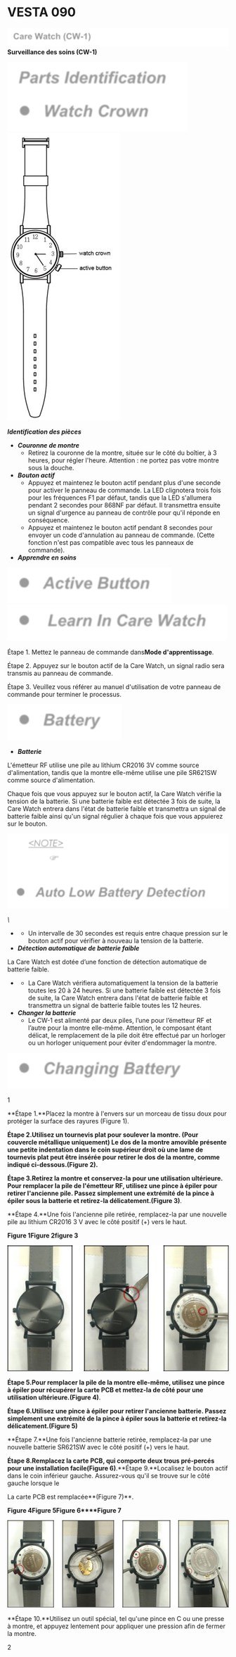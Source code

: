 # VESTA 090

![](<.gitbook/assets/0 (38).png>)**Surveillance des soins (CW-1)**

![](<.gitbook/assets/1 (43).png>)![](<.gitbook/assets/2 (33).jpeg>)

_**Identification des pièces**_

-   _**Couronne de montre**_
    -   Retirez la couronne de la montre, située sur le côté du boîtier, à 3 heures, pour régler l'heure. Attention : ne portez pas votre montre sous la douche.
-   _**Bouton actif**_
    -   Appuyez et maintenez le bouton actif pendant plus d'une seconde pour activer le panneau de commande. La LED clignotera trois fois pour les fréquences F1 par défaut, tandis que la LED s'allumera pendant 2 secondes pour 868NF par défaut. Il transmettra ensuite un signal d'urgence au panneau de contrôle pour qu'il réponde en conséquence.
    -   Appuyez et maintenez le bouton actif pendant 8 secondes pour envoyer un code d'annulation au panneau de commande. (Cette fonction n'est pas compatible avec tous les panneaux de commande).
-   _**Apprendre en soins**_

![](<.gitbook/assets/3 (49).png>)![](<.gitbook/assets/4 (45).png>)

Étape 1. Mettez le panneau de commande dans**Mode d'apprentissage**.

Étape 2. Appuyez sur le bouton actif de la Care Watch, un signal radio sera transmis au panneau de commande.

Étape 3. Veuillez vous référer au manuel d'utilisation de votre panneau de commande pour terminer le processus.

![](<.gitbook/assets/5 (44).png>)

-   _**Batterie**_

L'émetteur RF utilise une pile au lithium CR2016 3V comme source d'alimentation, tandis que la montre elle-même utilise une pile SR621SW comme source d'alimentation.

Chaque fois que vous appuyez sur le bouton actif, la Care Watch vérifie la tension de la batterie. Si une batterie faible est détectée 3 fois de suite, la Care Watch entrera dans l'état de batterie faible et transmettra un signal de batterie faible ainsi qu'un signal régulier à chaque fois que vous appuierez sur le bouton.

![](<.gitbook/assets/6 (28).png>)

_\\<NOTE>_

-   -   Un intervalle de 30 secondes est requis entre chaque pression sur le bouton actif pour vérifier à nouveau la tension de la batterie.
-   _**Détection automatique de batterie faible**_

La Care Watch est dotée d’une fonction de détection automatique de batterie faible.

-   -   La Care Watch vérifiera automatiquement la tension de la batterie toutes les 20 à 24 heures. Si une batterie faible est détectée 3 fois de suite, la Care Watch entrera dans l'état de batterie faible et transmettra un signal de batterie faible toutes les 12 heures.
-   _**Changer la batterie**_
    -   Le CW-1 est alimenté par deux piles, l’une pour l’émetteur RF et l’autre pour la montre elle-même. Attention, le composant étant délicat, le remplacement de la pile doit être effectué par un horloger ou un horloger uniquement pour éviter d'endommager la montre.

![](<.gitbook/assets/7 (24).png>)

1

**Étape 1.**Placez la montre à l'envers sur un morceau de tissu doux pour protéger la surface des rayures (Figure 1).

**Étape 2.**Utilisez un tournevis plat pour soulever la montre. (Pour couvercle métallique uniquement) Le dos de la montre amovible présente une petite indentation dans le coin supérieur droit où une lame de tournevis plat peut être insérée pour retirer le dos de la montre, comme indiqué ci-dessous.**(Figure 2).**

**Étape 3.**Retirez la montre et conservez-la pour une utilisation ultérieure. Pour remplacer la pile de l'émetteur RF, utilisez une pince à épiler pour retirer l'ancienne pile. Passez simplement une extrémité de la pince à épiler sous la batterie et retirez-la délicatement.**(Figure 3)**.

**Étape 4.**Une fois l'ancienne pile retirée, remplacez-la par une nouvelle pile au lithium CR2016 3 V avec le côté positif (+) vers le haut.

**Figure 1****Figure 2****figure 3**

![](<.gitbook/assets/8 (28).png>)

**Étape 5.**Pour remplacer la pile de la montre elle-même, utilisez une pince à épiler pour récupérer la carte PCB et mettez-la de côté pour une utilisation ultérieure.**(Figure 4)**.

**Étape 6.**Utilisez une pince à épiler pour retirer l'ancienne batterie. Passez simplement une extrémité de la pince à épiler sous la batterie et retirez-la délicatement.**(Figure 5)**

**Étape 7.**Une fois l'ancienne batterie retirée, remplacez-la par une nouvelle batterie SR621SW avec le côté positif (+) vers le haut.

**Étape 8.**Remplacez la carte PCB, qui comporte deux trous pré-percés pour une installation facile**(Figure 6)**.**Étape 9.**Localisez le bouton actif dans le coin inférieur gauche. Assurez-vous qu'il se trouve sur le côté gauche lorsque le

La carte PCB est remplacée**(Figure 7)**.

**Figure 4****Figure 5****Figure 6****Figure 7**

![](<.gitbook/assets/9 (29).png>)

**Étape 10.**Utilisez un outil spécial, tel qu'une pince en C ou une presse à montre, et appuyez lentement pour appliquer une pression afin de fermer la montre.

2
